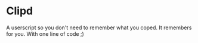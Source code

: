 # Clipd
A userscript so you don't need to remember what you coped. It remembers for you. With one line of code ;)
